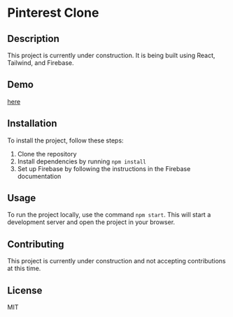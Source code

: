 # Pinterest Clone

## Description

This project is currently under construction. It is being built using React, Tailwind, and Firebase.

## Demo

[here](https://pinterest-clone-azr-arch.vercel.app/)

## Installation

To install the project, follow these steps:

1. Clone the repository
2. Install dependencies by running `npm install`
3. Set up Firebase by following the instructions in the Firebase documentation

## Usage

To run the project locally, use the command `npm start`. This will start a development server and open the project in your browser.

## Contributing

This project is currently under construction and not accepting contributions at this time.

## License

MIT

